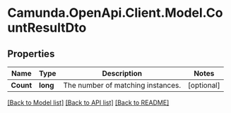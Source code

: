 # Camunda.OpenApi.Client.Model.CountResultDto
## Properties

Name | Type | Description | Notes
------------ | ------------- | ------------- | -------------
**Count** | **long** | The number of matching instances. | [optional] 

[[Back to Model list]](../README.md#documentation-for-models) [[Back to API list]](../README.md#documentation-for-api-endpoints) [[Back to README]](../README.md)

